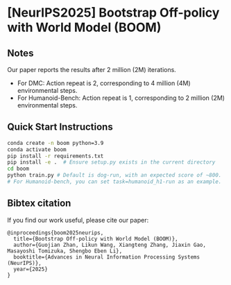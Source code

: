 # [NeurIPS2025] Bootstrap Off-policy with World Model (BOOM)

## Notes
Our paper reports the results after 2 million (2M) iterations.  
- For DMC: Action repeat is 2, corresponding to 4 million (4M) environmental steps.  
- For Humanoid-Bench: Action repeat is 1, corresponding to 2 million (2M) environmental steps.

## Quick Start Instructions

```bash
conda create -n boom python=3.9
conda activate boom
pip install -r requirements.txt
pip install -e .  # Ensure setup.py exists in the current directory
cd boom
python train.py # Default is dog-run, with an expected score of ~800.
# For Humanoid-bench, you can set task=humanoid_h1-run as an example.
```


## Bibtex citation
If you find our work useful, please cite our paper:
```text
@inproceedings{boom2025neurips,
  title={Bootstrap Off-policy with World Model (BOOM)},
  author={Guojian Zhan, Likun Wang, Xiangteng Zhang, Jiaxin Gao, Masayoshi Tomizuka, Shengbo Eben Li},
  booktitle={Advances in Neural Information Processing Systems (NeurIPS)},
  year={2025}
}
```